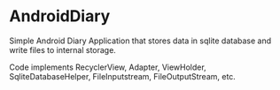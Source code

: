 # AndroidDiary
Simple Android Diary Application that stores data in sqlite database and write files to internal storage.

Code implements RecyclerView, Adapter, ViewHolder, SqliteDatabaseHelper, FileInputstream, FileOutputStream, etc.
